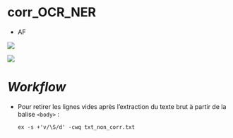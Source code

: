 # corr_OCR_NER

- AF

[![](./corr_ocr_ren.jpg)](#)

<a href="#"><img src="./corr_ocr_ren.jpg" /></a>

# *Workflow*





- Pour retirer les lignes vides après l’extraction du texte brut à partir de la balise `<body>` :

  `ex -s +'v/\S/d' -cwq txt_non_corr.txt`

